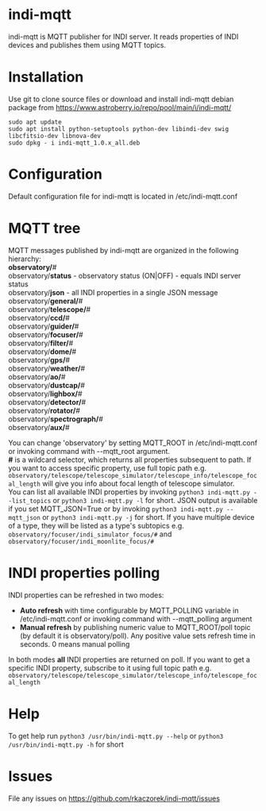 # indi-mqtt
indi-mqtt is MQTT publisher for INDI server. It reads properties of INDI devices and publishes them using MQTT topics.

# Installation
Use git to clone source files or download and install indi-mqtt debian package from https://www.astroberry.io/repo/pool/main/i/indi-mqtt/
```
sudo apt update
sudo apt install python-setuptools python-dev libindi-dev swig libcfitsio-dev libnova-dev
sudo dpkg - i indi-mqtt_1.0.x_all.deb
```

# Configuration
Default configuration file for indi-mqtt is located in /etc/indi-mqtt.conf

# MQTT tree
MQTT messages published by indi-mqtt are organized in the following hierarchy:\
__observatory/__#\
observatory/__status__ - observatory status (ON|OFF) - equals INDI server status\
observatory/__json__ - all INDI properties in a single JSON message\
observatory/__general/__#\
observatory/__telescope/__#\
observatory/__ccd/__#\
observatory/__guider/__#\
observatory/__focuser/__#\
observatory/__filter/__#\
observatory/__dome/__#\
observatory/__gps/__#\
observatory/__weather/__#\
observatory/__ao/__#\
observatory/__dustcap/__#\
observatory/__lighbox/__#\
observatory/__detector/__#\
observatory/__rotator/__#\
observatory/__spectrograph/__#\
observatory/__aux/__#

You can change 'observatory' by setting MQTT_ROOT in /etc/indi-mqtt.conf or invoking command with --mqtt_root argument.\
__\#__ is a wildcard selector, which returns all properties subsequent to path. If you want to access specific property, use full topic path e.g. ```observatory/telescope/telescope_simulator/telescope_info/telescope_focal_length``` will give you info about focal length of telescope simulator.\
You can list all available INDI properties by invoking ```python3 indi-mqtt.py --list_topics``` or ```python3 indi-mqtt.py -l``` for short. JSON output is available if you set MQTT_JSON=True or by invoking ```python3 indi-mqtt.py --mqtt_json``` or ```python3 indi-mqtt.py -j``` for short.
If you have multiple device of a type, they will be listed as a type's subtopics e.g. ```observatory/focuser/indi_simulator_focus/#``` and ```observatory/focuser/indi_moonlite_focus/#```

# INDI properties polling
INDI properties can be refreshed in two modes:
- __Auto refresh__ with time configurable by MQTT_POLLING variable in /etc/indi-mqtt.conf or invoking command with --mqtt_polling argument
- __Manual refresh__ by publishing numeric value to MQTT_ROOT/poll topic (by default it is observatory/poll). Any positive value sets refresh time in seconds. 0 means manual polling

In both modes __all__ INDI properties are returned on poll. If you want to get a specific INDI property, subscribe to it using full topic path e.g. ```observatory/telescope/telescope_simulator/telescope_info/telescope_focal_length```

# Help
To get help run ```python3 /usr/bin/indi-mqtt.py --help``` or ```python3 /usr/bin/indi-mqtt.py -h``` for short

# Issues
File any issues on https://github.com/rkaczorek/indi-mqtt/issues

